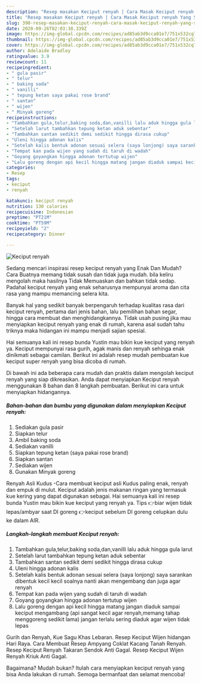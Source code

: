 ```yaml
---
description: "Resep masakan Keciput renyah | Cara Masak Keciput renyah Yang Sedap"
title: "Resep masakan Keciput renyah | Cara Masak Keciput renyah Yang Sedap"
slug: 390-resep-masakan-keciput-renyah-cara-masak-keciput-renyah-yang-sedap
date: 2020-09-26T02:03:38.339Z
image: https://img-global.cpcdn.com/recipes/ad85ab3d9cca01e7/751x532cq70/keciput-renyah-foto-resep-utama.jpg
thumbnail: https://img-global.cpcdn.com/recipes/ad85ab3d9cca01e7/751x532cq70/keciput-renyah-foto-resep-utama.jpg
cover: https://img-global.cpcdn.com/recipes/ad85ab3d9cca01e7/751x532cq70/keciput-renyah-foto-resep-utama.jpg
author: Adelaide Bradley
ratingvalue: 3.9
reviewcount: 11
recipeingredient:
- " gula pasir"
- " telur"
- " baking soda"
- " vanilli"
- " tepung ketan saya pakai rose brand"
- " santan"
- " wijen"
- " Minyak goreng"
recipeinstructions:
- "Tambahkan gula,telur,baking soda,dan,vanilli lalu aduk hingga gula larut"
- "Setelah larut tambahkan tepung ketan aduk sebentar"
- "Tambahkan santan sedikit demi sedikit hingga dirasa cukup"
- "Uleni hingga adonan kalis"
- "Setelah kalis bentuk adonan sesuai selera (saya lonjong) saya sarankan dibentuk kecil kecil soalnya nanti akan mengembang dan juga agar renyah"
- "Tempat kan pada wijen yang sudah di taruh di wadah"
- "Goyang goyangkan hingga adonan tertutup wijen"
- "Lalu goreng dengan api kecil hingga matang jangan diaduk sampai keciput mengambang (api sangat kecil agar renyah,memang tahap menggoreng sedikit lama) jangan terlalu sering diaduk agar wijen tidak lepas"
categories:
- Resep
tags:
- keciput
- renyah

katakunci: keciput renyah 
nutrition: 130 calories
recipecuisine: Indonesian
preptime: "PT21M"
cooktime: "PT59M"
recipeyield: "2"
recipecategory: Dinner

---
```



![Keciput renyah](https://img-global.cpcdn.com/recipes/ad85ab3d9cca01e7/751x532cq70/keciput-renyah-foto-resep-utama.jpg)

Sedang mencari inspirasi resep keciput renyah yang Enak Dan Mudah? Cara Buatnya memang tidak susah dan tidak juga mudah. bila keliru mengolah maka hasilnya Tidak Memuaskan dan bahkan tidak sedap. Padahal keciput renyah yang enak seharusnya mempunyai aroma dan cita rasa yang mampu memancing selera kita.

Banyak hal yang sedikit banyak berpengaruh terhadap kualitas rasa dari keciput renyah, pertama dari jenis bahan, lalu pemilihan bahan segar, hingga cara membuat dan menghidangkannya. Tidak usah pusing jika mau menyiapkan keciput renyah yang enak di rumah, karena asal sudah tahu triknya maka hidangan ini mampu menjadi sajian spesial.

Hai semuanya kali ini resep bunda Yustin mau bikin kue keciput yang renyah ya. Keciput mempunyai rasa gurih, agak manis dan renyah sehinga enak dinikmati sebagai camilan. Berikut ini adalah resep mudah pembuatan kue keciput super renyah yang bisa dicoba di rumah.


Di bawah ini ada beberapa cara mudah dan praktis dalam mengolah keciput renyah yang siap dikreasikan. Anda dapat menyiapkan Keciput renyah menggunakan 8 bahan dan 8 langkah pembuatan. Berikut ini cara untuk menyiapkan hidangannya.

<!--inarticleads1-->

##### Bahan-bahan dan bumbu yang digunakan dalam menyiapkan Keciput renyah:

1. Sediakan  gula pasir
1. Siapkan  telur
1. Ambil  baking soda
1. Sediakan  vanilli
1. Siapkan  tepung ketan (saya pakai rose brand)
1. Siapkan  santan
1. Sediakan  wijen
1. Gunakan  Minyak goreng


Renyah Asli Kudus -Cara membuat keciput asli Kudus paling enak, renyah dan empuk di mulut. Keciput adalah jenis makanan ringan yang termasuk kue kering yang dapat digunakan sebagai. Hai semuanya kali ini resep bunda Yustin mau bikin kue keciput yang renyah ya. Tips 👉biar wijen tidak lepas/ambyar saat DI goreng 👉keciput sebelum DI goreng celupkan dulu ke dalam AIR. 

<!--inarticleads2-->

##### Langkah-langkah membuat Keciput renyah:

1. Tambahkan gula,telur,baking soda,dan,vanilli lalu aduk hingga gula larut
1. Setelah larut tambahkan tepung ketan aduk sebentar
1. Tambahkan santan sedikit demi sedikit hingga dirasa cukup
1. Uleni hingga adonan kalis
1. Setelah kalis bentuk adonan sesuai selera (saya lonjong) saya sarankan dibentuk kecil kecil soalnya nanti akan mengembang dan juga agar renyah
1. Tempat kan pada wijen yang sudah di taruh di wadah
1. Goyang goyangkan hingga adonan tertutup wijen
1. Lalu goreng dengan api kecil hingga matang jangan diaduk sampai keciput mengambang (api sangat kecil agar renyah,memang tahap menggoreng sedikit lama) jangan terlalu sering diaduk agar wijen tidak lepas


Gurih dan Renyah, Kue Sagu Khas Lebaran. Resep Keciput Wijen hidangan Hari Raya. Cara Membuat Resep Ampyang Coklat Kacang Tanah Renyah. Resep Keciput Renyah Takaran Sendok Anti Gagal. Resep Keciput Wijen Renyah Kriuk Anti Gagal. 

Bagaimana? Mudah bukan? Itulah cara menyiapkan keciput renyah yang bisa Anda lakukan di rumah. Semoga bermanfaat dan selamat mencoba!

